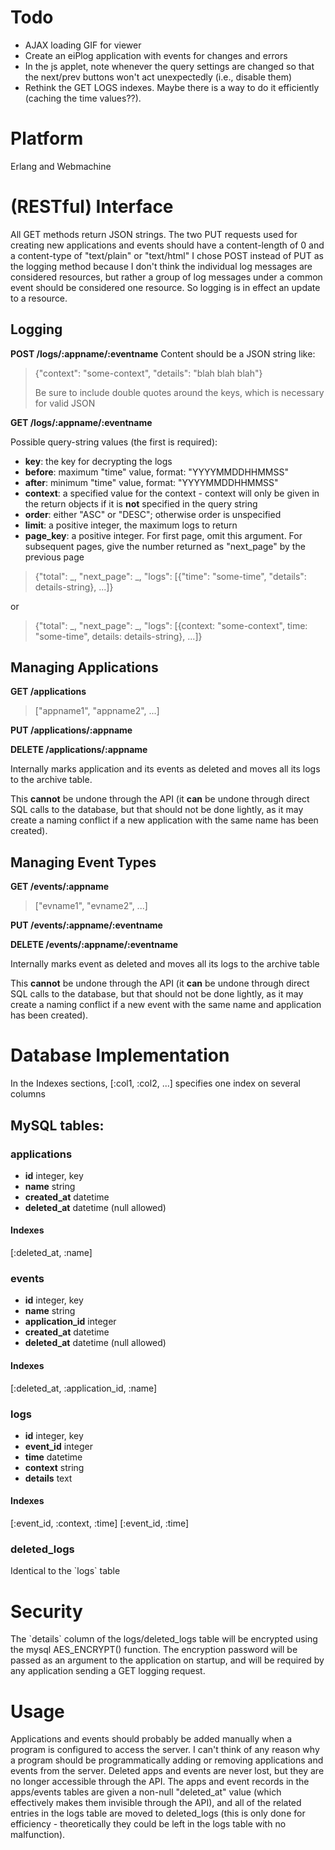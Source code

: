 # Todo

-   AJAX loading GIF for viewer
-   Create an eiPlog application with events for changes and errors
-   In the js applet, note whenever the query settings are changed so that the next/prev buttons won't act unexpectedly (i.e., disable them)
-   Rethink the GET LOGS indexes. Maybe there is a way to do it efficiently (caching the time values??).


# Platform

Erlang and Webmachine
# (RESTful) Interface

All GET methods return JSON strings.
The two PUT requests used for creating new applications and events
should have a content-length of 0 and a content-type of
"text/plain" or "text/html"
I chose POST instead of PUT as the logging method because I don't
think the individual log messages are considered resources, but
rather a group of log messages under a common event should be
considered one resource. So logging is in effect an update to a
resource.
## Logging

**POST /logs/:appname/:eventname**
Content should be a JSON string like:

> {"context": "some-context", "details": "blah blah blah"}
>
> Be sure to include double quotes around the keys, which is
> necessary for valid JSON

**GET /logs/:appname/:eventname**

Possible query-string values (the first is required):

-   **key**: the key for decrypting the logs
-   **before**: maximum "time" value, format: "YYYYMMDDHHMMSS"
-   **after**: minimum "time" value, format: "YYYYMMDDHHMMSS"
-   **context**: a specified value for the context - context will
    only be given in the return objects if it is **not**&nbsp;specified
    in the query string
-   **order**: either "ASC" or "DESC"; otherwise order is unspecified
-   **limit**: a positive integer, the maximum logs to return
-   **page_key**: a positive integer. For first page, omit this argument. For subsequent
    pages, give the number returned as "next_page" by the previous page

> {"total": \_, "next_page": \_, "logs": [{"time": "some-time", "details": details-string}, ...]}

or

> {"total": \_, "next_page": \_, "logs": [{context: "some-context", time: "some-time", details: details-string}, ...]}

## **Managing Applications**

**GET /applications**
 
> ["appname1", "appname2", ...]

**PUT /applications/:appname**

**DELETE /applications/:appname**

Internally marks application and its events as deleted and moves
all its logs to the archive table. 

This **cannot** be undone through
the API (it **can** be undone through direct SQL calls to the database,
but that should not be done lightly, as it may create a naming conflict
if a new application with the same name has been created).

## Managing Event Types

**GET /events/:appname**

> ["evname1", "evname2", ...]

**PUT /events/:appname/:eventname**

**DELETE /events/:appname/:eventname**

Internally marks event as deleted and moves all its logs to the
archive table

This **cannot** be undone through
the API (it **can** be undone through direct SQL calls to the database,
but that should not be done lightly, as it may create a naming conflict
if a new event with the same name and application has been created).

# Database Implementation

In the Indexes sections, [:col1, :col2, ...] specifies one index on
several columns
## MySQL tables:

### applications

+ **id** integer, key
+ **name** string
+ **created\_at** datetime
+ **deleted\_at** datetime (null allowed)

#### Indexes

[:deleted\_at, :name]
### events

+ **id** integer, key
+ **name** string
+ **application\_id** integer
+ **created\_at** datetime
+ **deleted\_at** datetime (null allowed)

#### Indexes

[:deleted\_at, :application\_id, :name]
### logs

+ **id** integer, key
+ **event\_id** integer
+ **time** datetime
+ **context** string
+ **details** text

#### Indexes

[:event\_id, :context, :time]
[:event\_id, :time]

### deleted\_logs

Identical to the \`logs\` table
# Security

The \`details\` column of the logs/deleted\_logs table will be
encrypted using the mysql AES\_ENCRYPT() function. The encryption
password will be passed as an argument to the application on
startup, and will be required by any application sending a GET
logging request.&nbsp;
# Usage

Applications and events should probably be added manually when a
program is configured to access the server. I can't think of any
reason why a program should be programmatically adding or removing
applications and events from the server. Deleted apps and events
are never lost, but they are no longer accessible through the API.
The apps and event records in the apps/events tables are given a
non-null "deleted\_at" value (which effectively makes them
invisible through the API), and all of the related entries in the
logs table are moved to deleted\_logs (this is only done for
efficiency - theoretically they could be left in the logs table
with no malfunction).
